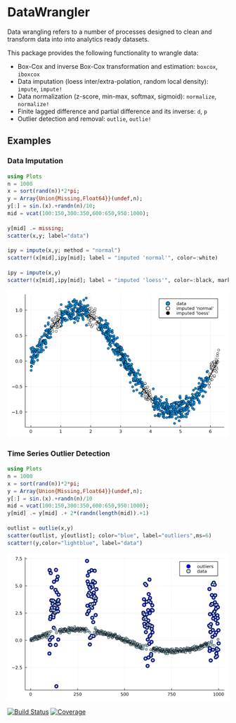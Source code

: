 # DataWrangler

Data wrangling refers to a number of processes designed to clean and transform data into into analytics ready datasets.

This package provides the following functionality to wrangle data:

- Box-Cox and inverse Box-Cox transformation and estimation: `boxcox`, `iboxcox`
- Data imputation (loess inter/extra-polation, random local density): `impute`, `impute!`
- Data normalization (z-score, min-max, softmax, sigmoid): `normalize`, `normalize!`
- Finite lagged difference and partial difference and its inverse: `d`, `p`
- Outlier detection and removal: `outlie`, `outlie!`

## Examples

### Data Imputation
```julia
using Plots
n = 1000
x = sort(rand(n))*2*pi;
y = Array{Union{Missing,Float64}}(undef,n);
y[:] = sin.(x).+randn(n)/10;
mid = vcat(100:150,300:350,600:650,950:1000);

y[mid] .= missing;
scatter(x,y; label="data")

ipy = impute(x,y; method = "normal")
scatter!(x[mid],ipy[mid]; label = "imputed 'normal'", color=:white)

ipy = impute(x,y)
scatter!(x[mid],ipy[mid]; label = "imputed 'loess'", color=:black, markersize = 2)
```
<img src="./docs/src/images/impute.png">

### Time Series Outlier Detection
```julia
using Plots
n = 1000
x = sort(rand(n))*2*pi;
y = Array{Union{Missing,Float64}}(undef,n);
y[:] = sin.(x).+randn(n)/10
mid = vcat(100:150,300:350,600:650,950:1000);
y[mid] .= y[mid] .+ 2*(randn(length(mid)).+1)

outlist = outlie(x,y)
scatter(outlist, y[outlist]; color="blue", label="outliers",ms=6)
scatter!(y,color="lightblue", label="data")
```
<img src="./docs/src/images/outlie.png">


[![Build Status](https://github.com/viraltux/DataWrangler.jl/workflows/CI/badge.svg)](https://github.com/viraltux/DataWrangler.jl/actions)
[![Coverage](https://codecov.io/gh/viraltux/DataWrangler.jl/branch/master/graph/badge.svg)](https://codecov.io/gh/viraltux/DataWrangler.jl)
